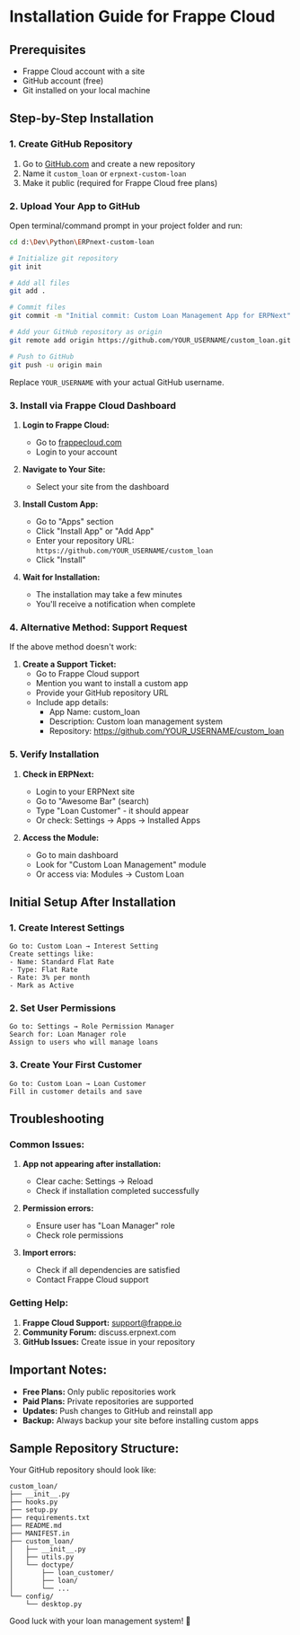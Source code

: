 # Installation Guide for Frappe Cloud

## Prerequisites
- Frappe Cloud account with a site
- GitHub account (free)
- Git installed on your local machine

## Step-by-Step Installation

### 1. Create GitHub Repository

1. Go to [GitHub.com](https://github.com) and create a new repository
2. Name it `custom_loan` or `erpnext-custom-loan`
3. Make it public (required for Frappe Cloud free plans)

### 2. Upload Your App to GitHub

Open terminal/command prompt in your project folder and run:

```bash
cd d:\Dev\Python\ERPnext-custom-loan

# Initialize git repository
git init

# Add all files
git add .

# Commit files
git commit -m "Initial commit: Custom Loan Management App for ERPNext"

# Add your GitHub repository as origin
git remote add origin https://github.com/YOUR_USERNAME/custom_loan.git

# Push to GitHub
git push -u origin main
```

Replace `YOUR_USERNAME` with your actual GitHub username.

### 3. Install via Frappe Cloud Dashboard

1. **Login to Frappe Cloud:**
   - Go to [frappecloud.com](https://frappecloud.com)
   - Login to your account

2. **Navigate to Your Site:**
   - Select your site from the dashboard

3. **Install Custom App:**
   - Go to "Apps" section
   - Click "Install App" or "Add App"
   - Enter your repository URL: `https://github.com/YOUR_USERNAME/custom_loan`
   - Click "Install"

4. **Wait for Installation:**
   - The installation may take a few minutes
   - You'll receive a notification when complete

### 4. Alternative Method: Support Request

If the above method doesn't work:

1. **Create a Support Ticket:**
   - Go to Frappe Cloud support
   - Mention you want to install a custom app
   - Provide your GitHub repository URL
   - Include app details:
     - App Name: custom_loan
     - Description: Custom loan management system
     - Repository: https://github.com/YOUR_USERNAME/custom_loan

### 5. Verify Installation

1. **Check in ERPNext:**
   - Login to your ERPNext site
   - Go to "Awesome Bar" (search)
   - Type "Loan Customer" - it should appear
   - Or check: Settings → Apps → Installed Apps

2. **Access the Module:**
   - Go to main dashboard
   - Look for "Custom Loan Management" module
   - Or access via: Modules → Custom Loan

## Initial Setup After Installation

### 1. Create Interest Settings
```
Go to: Custom Loan → Interest Setting
Create settings like:
- Name: Standard Flat Rate
- Type: Flat Rate  
- Rate: 3% per month
- Mark as Active
```

### 2. Set User Permissions
```
Go to: Settings → Role Permission Manager
Search for: Loan Manager role
Assign to users who will manage loans
```

### 3. Create Your First Customer
```
Go to: Custom Loan → Loan Customer
Fill in customer details and save
```

## Troubleshooting

### Common Issues:

1. **App not appearing after installation:**
   - Clear cache: Settings → Reload
   - Check if installation completed successfully

2. **Permission errors:**
   - Ensure user has "Loan Manager" role
   - Check role permissions

3. **Import errors:**
   - Check if all dependencies are satisfied
   - Contact Frappe Cloud support

### Getting Help:

1. **Frappe Cloud Support:** support@frappe.io
2. **Community Forum:** discuss.erpnext.com
3. **GitHub Issues:** Create issue in your repository

## Important Notes:

- **Free Plans:** Only public repositories work
- **Paid Plans:** Private repositories are supported
- **Updates:** Push changes to GitHub and reinstall app
- **Backup:** Always backup your site before installing custom apps

## Sample Repository Structure:

Your GitHub repository should look like:
```
custom_loan/
├── __init__.py
├── hooks.py
├── setup.py
├── requirements.txt
├── README.md
├── MANIFEST.in
├── custom_loan/
│   ├── __init__.py
│   ├── utils.py
│   └── doctype/
│       ├── loan_customer/
│       ├── loan/
│       └── ...
└── config/
    └── desktop.py
```

Good luck with your loan management system! 🎉
